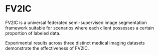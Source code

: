 # FV2IC
FV2IC is a universal federated semi-supervised image segmentation framework suitable for scenarios where each client possesses a certain proportion of labeled data.

Experimental results across three distinct medical imaging datasets demonstrate the effectiveness of FV2IC.

